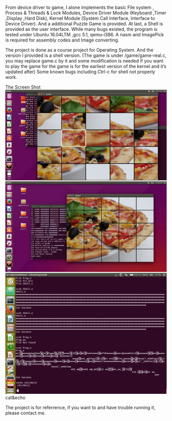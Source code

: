 From device driver to game, I alone implements the basic File system , Process & Threads & Lock Modules, Device Driver Module (Keyboard ,Timer ,Display ,Hard Disk), Kernel Module (System Call Interface, Interface to Device Driver). And a additional Puzzle Game is provided. At last, a Shell is provided as the user interface. While many bugs existed, the program is tested under Ubuntu 16.04LTM ,gcc 5.1, qemu-i386. A nasm and ImagePick is required for assembly codes and Image converting.

The project is done as a course project for Operating System. And the version I provided is a shell version.
(The game is under /game/game-real.c, you may replace game.c by it and some modification is needed if you want to play the game for the game is for the earliest version of the kernel and it’s updated after)
Some known bugs including Ctrl-c for shell not properly work.

The Screen Shot
![image](https://github.com/Jerry-2017/Jerry-s-Operating-System/raw/master/images/1.png)
![image](https://github.com/Jerry-2017/Jerry-s-Operating-System/raw/master/images/2.png)
![image](https://github.com/Jerry-2017/Jerry-s-Operating-System/raw/master/images/catecho.png)
cat&echo

The project is for referrence, if you want to and have trouble running it, please contact me.
